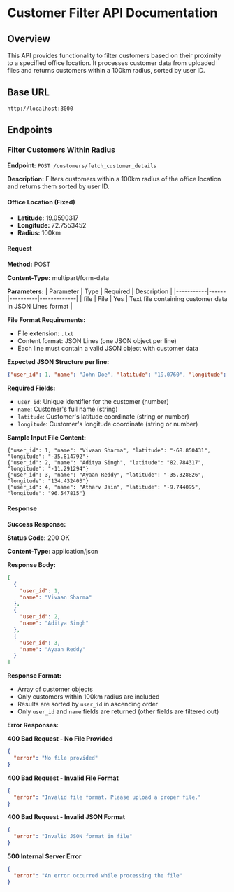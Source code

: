 # Customer Filter API Documentation

## Overview
This API provides functionality to filter customers based on their proximity to a specified office location. It processes customer data from uploaded files and returns customers within a 100km radius, sorted by user ID.

## Base URL
```
http://localhost:3000
```

## Endpoints

### Filter Customers Within Radius

**Endpoint:** `POST /customers/fetch_customer_details`

**Description:** Filters customers within a 100km radius of the office location and returns them sorted by user ID.

#### Office Location (Fixed)
- **Latitude:** 19.0590317
- **Longitude:** 72.7553452
- **Radius:** 100km

#### Request

**Method:** POST

**Content-Type:** multipart/form-data

**Parameters:**
| Parameter | Type | Required | Description |
|-----------|------|----------|-------------|
| file | File | Yes | Text file containing customer data in JSON Lines format |

**File Format Requirements:**
- File extension: `.txt`
- Content format: JSON Lines (one JSON object per line)
- Each line must contain a valid JSON object with customer data

**Expected JSON Structure per line:**
```json
{"user_id": 1, "name": "John Doe", "latitude": "19.0760", "longitude": "72.8777"}
```

**Required Fields:**
- `user_id`: Unique identifier for the customer (number)
- `name`: Customer's full name (string)
- `latitude`: Customer's latitude coordinate (string or number)
- `longitude`: Customer's longitude coordinate (string or number)

**Sample Input File Content:**
```
{"user_id": 1, "name": "Vivaan Sharma", "latitude": "-68.850431", "longitude": "-35.814792"}
{"user_id": 2, "name": "Aditya Singh", "latitude": "82.784317", "longitude": "-11.291294"}
{"user_id": 3, "name": "Ayaan Reddy", "latitude": "-35.328826", "longitude": "134.432403"}
{"user_id": 4, "name": "Atharv Jain", "latitude": "-9.744095", "longitude": "96.547815"}
```

#### Response

**Success Response:**

**Status Code:** 200 OK

**Content-Type:** application/json

**Response Body:**
```json
[
  {
    "user_id": 1,
    "name": "Vivaan Sharma"
  },
  {
    "user_id": 2,
    "name": "Aditya Singh"
  },
  {
    "user_id": 3,
    "name": "Ayaan Reddy"
  }
]
```

**Response Format:**
- Array of customer objects
- Only customers within 100km radius are included
- Results are sorted by `user_id` in ascending order
- Only `user_id` and `name` fields are returned (other fields are filtered out)

**Error Responses:**

**400 Bad Request - No File Provided**
```json
{
  "error": "No file provided"
}
```

**400 Bad Request - Invalid File Format**
```json
{
  "error": "Invalid file format. Please upload a proper file."
}
```

**400 Bad Request - Invalid JSON Format**
```json
{
  "error": "Invalid JSON format in file"
}
```

**500 Internal Server Error**
```json
{
  "error": "An error occurred while processing the file"
}
```
